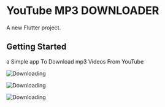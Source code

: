 # YouTube MP3 DOWNLOADER

A new Flutter project.

## Getting Started

a Simple app To Download mp3 Videos From YouTube 


![Downloading](https://i.imgur.com/5Wmo15Q.png)


![Downloading](https://i.imgur.com/i7NF7r5.png)


![Downloading](https://i.imgur.com/d2PNEDS.png)
